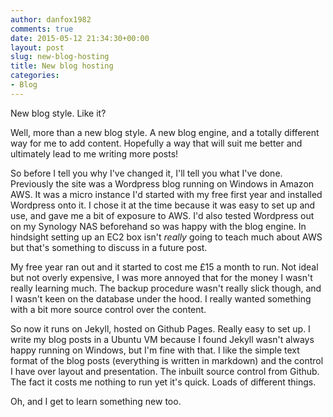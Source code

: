 ```yaml
---
author: danfox1982
comments: true
date: 2015-05-12 21:34:30+00:00
layout: post
slug: new-blog-hosting
title: New blog hosting
categories:
- Blog
---
```


New blog style.  Like it?

Well, more than a new blog style.  A new blog engine, and a totally different way for me to add content.  Hopefully a way that will suit me better and ultimately lead to me writing more posts!

So before I tell you why I've changed it, I'll tell you what I've done.  Previously the site was a Wordpress blog running on Windows in Amazon AWS.  It was a micro instance I'd started with my free first year and installed Wordpress onto it.  I chose it at the time because it was easy to set up and use, and gave me a bit of exposure to AWS.  I'd also tested Wordpress out on my Synology NAS beforehand so was happy with the blog engine.  In hindsight setting up an EC2 box isn't *really* going to teach much about AWS but that's something to discuss in a future post.

My free year ran out and it started to cost me £15 a month to run.  Not ideal but not overly expensive, I was more annoyed that for the money I wasn't really learning much.  The backup procedure wasn't really slick though, and I wasn't keen on the database under the hood.  I really wanted something with a bit more source control over the content.

So now it runs on Jekyll, hosted on Github Pages.  Really easy to set up.  I write my blog posts in a Ubuntu VM because I found Jekyll wasn't always happy running on Windows, but I'm fine with that.  I like the simple text format of the blog posts (everything is written in markdown) and the control I have over layout and presentation.  The inbuilt source control from Github.  The fact it costs me nothing to run yet it's quick.  Loads of different things.

Oh, and I get to learn something new too.